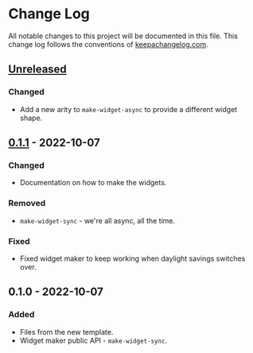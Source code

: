 # Change Log
All notable changes to this project will be documented in this file. This change log follows the conventions of [keepachangelog.com](http://keepachangelog.com/).

## [Unreleased]
### Changed
- Add a new arity to `make-widget-async` to provide a different widget shape.

## [0.1.1] - 2022-10-07
### Changed
- Documentation on how to make the widgets.

### Removed
- `make-widget-sync` - we're all async, all the time.

### Fixed
- Fixed widget maker to keep working when daylight savings switches over.

## 0.1.0 - 2022-10-07
### Added
- Files from the new template.
- Widget maker public API - `make-widget-sync`.

[Unreleased]: https://sourcehost.site/your-name/word-count/compare/0.1.1...HEAD
[0.1.1]: https://sourcehost.site/your-name/word-count/compare/0.1.0...0.1.1
